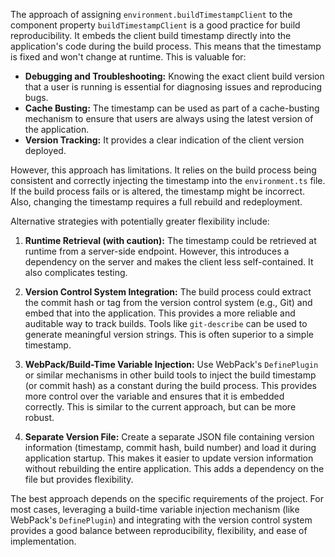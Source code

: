 The approach of assigning `environment.buildTimestampClient` to the component property `buildTimestampClient` is a good practice for build reproducibility.  It embeds the client build timestamp directly into the application's code during the build process. This means that the timestamp is fixed and won't change at runtime.  This is valuable for:

*   **Debugging and Troubleshooting:**  Knowing the exact client build version that a user is running is essential for diagnosing issues and reproducing bugs.
*   **Cache Busting:**  The timestamp can be used as part of a cache-busting mechanism to ensure that users are always using the latest version of the application.
*   **Version Tracking:** It provides a clear indication of the client version deployed.

However, this approach has limitations. It relies on the build process being consistent and correctly injecting the timestamp into the `environment.ts` file. If the build process fails or is altered, the timestamp might be incorrect. Also, changing the timestamp requires a full rebuild and redeployment.

Alternative strategies with potentially greater flexibility include:

1.  **Runtime Retrieval (with caution):** The timestamp could be retrieved at runtime from a server-side endpoint. However, this introduces a dependency on the server and makes the client less self-contained. It also complicates testing.

2.  **Version Control System Integration:**  The build process could extract the commit hash or tag from the version control system (e.g., Git) and embed that into the application. This provides a more reliable and auditable way to track builds.  Tools like `git-describe` can be used to generate meaningful version strings. This is often superior to a simple timestamp.

3.  **WebPack/Build-Time Variable Injection:** Use WebPack's `DefinePlugin` or similar mechanisms in other build tools to inject the build timestamp (or commit hash) as a constant during the build process. This provides more control over the variable and ensures that it is embedded correctly. This is similar to the current approach, but can be more robust.

4.  **Separate Version File:** Create a separate JSON file containing version information (timestamp, commit hash, build number) and load it during application startup. This makes it easier to update version information without rebuilding the entire application.  This adds a dependency on the file but provides flexibility.

The best approach depends on the specific requirements of the project. For most cases, leveraging a build-time variable injection mechanism (like WebPack's `DefinePlugin`) and integrating with the version control system provides a good balance between reproducibility, flexibility, and ease of implementation.